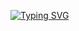 [![Typing SVG](https://readme-typing-svg.herokuapp.com?color=F7007A&lines=Young+but+good+🙂;Making+cool+stuff;natrix_dev;Using+:;js,;py,;php,;html-css,;java,;eris,;go,;react.js,;batched,;vue.js,;sqlite3,;sql,;and+more+...+🙂)](https://git.io/typing-svg)
